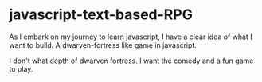 # javascript-text-based-RPG
As I embark on my journey to learn javascript, I have a clear idea of what I want to build. A dwarven-fortress like game in javascript. 

I don't what depth of dwarven fortress. I want the comedy and a fun game to play.

